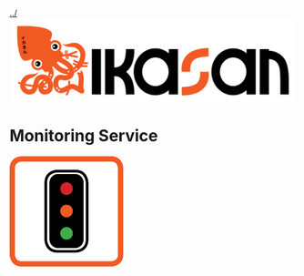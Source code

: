 [../](../../Readme.md)
![Problem Domain](../developer/docs/quickstart-images/Ikasan-title-transparent.png)

# Monitoring Service
<img src="../developer/docs/quickstart-images/monitoring.gif" width="200px" align="left" style="margin-right: 10px"> 
